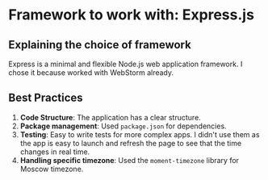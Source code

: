 # Framework to work with: Express.js

## Explaining the choice of framework
Express is a minimal and flexible Node.js web application framework. I chose it because worked with WebStorm already.

## Best Practices
1. **Code Structure**: The application has a clear structure.
2. **Package management**: Used `package.json` for dependencies.
3. **Testing**: Easy to write tests for more complex apps. I didn't use them as the app is easy to launch and refresh the page to see that the time changes in real time.
4. **Handling specific timezone**: Used the `moment-timezone` library for Moscow timezone.